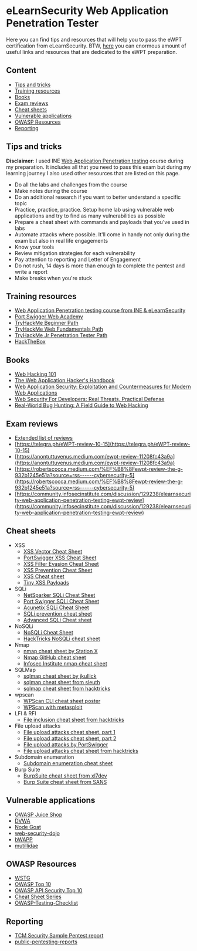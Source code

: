 # eLearnSecurity Web Application Penetration Tester

Here you can find tips and resources that will help you to pass the eWPT certification from eLearnSecurity.
BTW, [here](https://github.com/CyberSecurityUP/eWPT-Preparation) you can enormous amount of useful links and resources
that are dedicated to the eWPT preparation.


## Content
- [Tips and tricks](#tips-and-tricks)
- [Training resources](#training-resources)
- [Books](#books)
- [Exam reviews](#exam-reviews)
- [Cheat sheets](#cheat-sheets)
- [Vulnerable applications](#vulnerable-applications)
- [OWASP Resources](#owasp-resources)
- [Reporting](#reporting)


## Tips and tricks
**Disclaimer**: I used INE [Web Application Penetration testing](https://my.ine.com/CyberSecurity/courses/38316560/web-application-penetration-testing) course during my preparation. It includes all that you need to pass this exam but during 
my learning journey I also used other resources that are listed on this page. 
- Do all the labs and challenges from the course
- Make notes during the course
- Do an additional research if you want to better understand a specific topic
- Practice, practice, practice. Setup home lab using vulnerable web applications and try to find
as many vulnerabilities as possible
- Prepare a cheat sheet with commands and payloads that you've used in labs
- Automate attacks where possible. It'll come in handy not only during the exam but also in real life engagements
- Know your tools
- Review mitigation strategies for each vulnerability
- Pay attention to reporting and Letter of Engagement
- Do not rush, 14 days is more than enough to complete the pentest and write a report
- Make breaks when you're stuck

## Training resources
- [Web Application Penetration testing course from INE & eLearnSecurity](https://my.ine.com/CyberSecurity/courses/38316560/web-application-penetration-testing)
- [Port Swigger Web Academy](https://portswigger.net/web-security)
- [TryHackMe Beginner Path](https://tryhackme.com/path/outline/beginner)
- [TryHackMe Web Fundamentals Path](https://tryhackme.com/path/outline/web)
- [TryHackMe Jr Penetration Tester Path](https://tryhackme.com/path/outline/jrpenetrationtester)
- [HackTheBox](https://forum.hackthebox.com/tag/web)

## Books
- [Web Hacking 101](https://leanpub.com/web-hacking-101)
- [The Web Application Hacker's Handbook](https://www.amazon.com/Web-Application-Hackers-Handbook-Exploiting/dp/1118026470)
- [Web Application Security: Exploitation and Countermeasures for Modern Web Applications](https://www.amazon.com/Web-Application-Security-Exploitation-Countermeasures/dp/1492053112/ref=sr_1_1?crid=2GM2DG4TXUW6&dchild=1&keywords=web+security&qid=1617222285&s=books&sprefix=Web+sec%2Cstripbooks-intl-ship%2C262&sr=1-1)
- [Web Security For Developers: Real Threats, Practical Defense](https://www.amazon.com/Web-Security-Developers-Malcolm-McDonald/dp/1593279949/ref=sr_1_2?crid=2GM2DG4TXUW6&dchild=1&keywords=web+security&qid=1617222285&s=books&sprefix=Web+sec%2Cstripbooks-intl-ship%2C262&sr=1-2)
- [Real-World Bug Hunting: A Field Guide to Web Hacking](https://www.amazon.com/Real-World-Bug-Hunting-Field-Hacking/dp/1593278616/ref=sr_1_10?crid=2GM2DG4TXUW6&dchild=1&keywords=web+security&qid=1617222285&s=books&sprefix=Web+sec%2Cstripbooks-intl-ship%2C262&sr=1-10)

## Exam reviews
- [Extended list of reviews](https://github.com/CyberSecurityUP/eWPT-Preparation#reviews)
- [https://telegra.ph/eWPT-review-10-15](https://telegra.ph/eWPT-review-10-15)
- [https://anontuttuvenus.medium.com/ewpt-review-11208fc43a9a](https://anontuttuvenus.medium.com/ewpt-review-11208fc43a9a)
- [https://robertscocca.medium.com/%EF%B8%8Fewpt-review-the-g-932b1245e51a?source=rss------cybersecurity-5](https://robertscocca.medium.com/%EF%B8%8Fewpt-review-the-g-932b1245e51a?source=rss------cybersecurity-5)
- [https://community.infosecinstitute.com/discussion/129238/elearnsecurity-web-application-penetration-testing-ewpt-review](https://community.infosecinstitute.com/discussion/129238/elearnsecurity-web-application-penetration-testing-ewpt-review)

## Cheat sheets
- XSS
  - [XSS Vector Cheat Sheet](https://gist.github.com/kurobeats/9a613c9ab68914312cbb415134795b45)
  - [PortSwigger XSS Cheat Sheet](https://portswigger.net/web-security/cross-site-scripting/cheat-sheet)
  - [XSS Filter Evasion Cheat Sheet](https://owasp.org/www-community/xss-filter-evasion-cheatsheet)
  - [XSS Prevention Cheat Sheet](https://cheatsheetseries.owasp.org/cheatsheets/Cross_Site_Scripting_Prevention_Cheat_Sheet.html)
  - [XSS Cheat sheet](https://gist.github.com/dave5623/2fe3013686e7ee1bc9324512055e146a)
  - [Tiny XSS Payloads](https://github.com/terjanq/Tiny-XSS-Payloads)
- SQLi
  - [NetSparker SQLi Cheat Sheet](https://www.netsparker.com/blog/web-security/sql-injection-cheat-sheet/)
  - [Port Swigger SQLi Cheat Sheet](https://portswigger.net/web-security/sql-injection/cheat-sheet)
  - [Acunetix SQLi Cheat Sheet](https://www.acunetix.com/blog/web-security-zone/sql-injection-cheat-sheet-for-developers/)
  - [SQLi prevention cheat sheet](https://cheatsheetseries.owasp.org/cheatsheets/SQL_Injection_Prevention_Cheat_Sheet.html)
  - [Advanced SQLi Cheat sheet](https://github.com/kleiton0x00/Advanced-SQL-Injection-Cheatsheet)
- NoSQLi
  - [NoSQLi Cheat Sheet](https://github.com/swisskyrepo/PayloadsAllTheThings/tree/master/NoSQL%20Injection)
  - [HackTricks NoSQLi cheat sheet](https://book.hacktricks.xyz/pentesting-web/nosql-injection)
- Nmap
  - [nmap cheat sheet by Station X](https://www.stationx.net/nmap-cheat-sheet/)
  - [Nmap GitHub cheat sheet](https://github.com/jasonniebauer/Nmap-Cheatsheet)
  - [Infosec Institute nmap cheat sheet](https://resources.infosecinstitute.com/topic/nmap-cheat-sheet/)
- SQLMap
  - [sqlmap cheat sheet by jkullick](https://gist.github.com/jkullick/03b98b1e44f03986c5d1fc69c092220d)
  - [sqlmap cheat sheet from sleuth](https://www.security-sleuth.com/sleuth-blog/2017/1/3/sqlmap-cheat-sheet)
  - [sqlmap cheat sheet from hacktricks](https://book.hacktricks.xyz/pentesting-web/sql-injection/sqlmap)
- wpscan
  - [WPScan CLI cheat sheet poster](https://github.com/wpscanteam/blog/blob/1075e542446584a722a380de931ef20deb664b4b/assets/posts/wpscan-posters/WPScan_CLI_Cheat_Sheet.pdf)
  - [WPScan with metasploit](https://www.exploit-db.com/docs/english/45556-wordpress-penetration-testing-using-wpscan-and-metasploit.pdf?rss)
- LFI & RFI
  - [File inclusion cheat sheet from hacktricks](https://book.hacktricks.xyz/pentesting-web/file-inclusion)
- File upload attacks
  - [File upload attacks cheat sheet, part 1](https://blog.yeswehack.com/yeswerhackers/exploitation/file-upload-attacks-part-1/)
  - [File upload attacks cheat sheet, part 2](https://blog.yeswehack.com/yeswerhackers/file-upload-attacks-part-2/)
  - [File upload attacks by PortSwigger](https://portswigger.net/web-security/file-upload)
  - [File upload attacks cheat sheet from hacktricks](https://book.hacktricks.xyz/pentesting-web/file-upload)
- Subdomain enumeration
  - [Subdomain enumeration cheat sheet](https://pentester.land/cheatsheets/2018/11/14/subdomains-enumeration-cheatsheet.html)
- Burp Suite
  - [BurpSuite cheat sheet from xl7dev](https://github.com/xl7dev/BurpSuite/blob/master/CheatSheet.md)
  - [Burp Suite cheat sheet from SANS](https://www.sans.org/posters/burp-suite-cheat-sheet/)

## Vulnerable applications

- [OWASP Juice Shop](https://owasp.org/www-project-juice-shop/)
- [DVWA](https://dvwa.co.uk/)
- [Node Goat](https://github.com/OWASP/NodeGoat)
- [web-security-dojo](https://www.mavensecurity.com/resources/web-security-dojo)
- [bWAPP](http://www.itsecgames.com/download.htm)
- [mutillidae](https://github.com/webpwnized/mutillidae)
  
## OWASP Resources
- [WSTG](https://owasp.org/www-project-web-security-testing-guide/)
- [OWASP Top 10](https://owasp.org/www-project-top-ten/)
- [OWASP API Security Top 10](https://owasp.org/www-project-api-security/)
- [Cheat Sheet Series](https://cheatsheetseries.owasp.org/)
- [OWASP-Testing-Checklist](https://github.com/tanprathan/OWASP-Testing-Checklist)

## Reporting
- [TCM Security Sample Pentest report](https://github.com/hmaverickadams/TCM-Security-Sample-Pentest-Report)
- [public-pentesting-reports](https://github.com/juliocesarfort/public-pentesting-reports)

